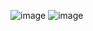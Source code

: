 ![image](https://github.com/prashantjagtap2909/CS50/assets/93985255/1d078696-f01b-49e0-a136-1dc8e11c89c5)
![image](https://github.com/prashantjagtap2909/CS50/assets/93985255/e4f68858-a504-407c-bc07-cf9ee3aed99c)

